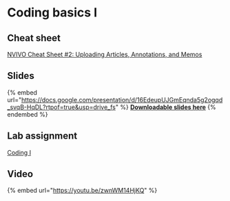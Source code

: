 # Coding basics I

## Cheat sheet

[NVIVO Cheat Sheet #2: Uploading Articles, Annotations, and Memos](https://docs.google.com/document/d/16Rtr0WYz13bjSGYcgULnAMPJSEs2Xp4B?rtpof=true\&usp=drive_fs)

## Slides

{% embed url="https://docs.google.com/presentation/d/16EdeupUJGmEqnda5g2ogqd_svqB-HqDL?rtpof=true&usp=drive_fs" %}
[**Downloadable slides here**](https://docs.google.com/presentation/d/16EdeupUJGmEqnda5g2ogqd_svqB-HqDL?rtpof=true\&usp=drive_fs)
{% endembed %}

## Lab assignment

[Coding I](https://docs.google.com/document/d/16VcnYlJ6pP6_f0MLr84YoqMIXISmoJHI?rtpof=true\&usp=drive_fs)

## Video

{% embed url="https://youtu.be/zwnWM14HjKQ" %}
